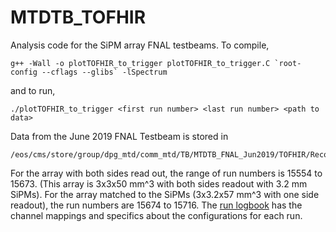 # MTDTB_TOFHIR

Analysis code for the SiPM array FNAL testbeams. To compile,

    g++ -Wall -o plotTOFHIR_to_trigger plotTOFHIR_to_trigger.C `root-config --cflags --glibs` -lSpectrum

and to run,

    ./plotTOFHIR_to_trigger <first run number> <last run number> <path to data>

Data from the June 2019 FNAL Testbeam is stored in 

    /eos/cms/store/group/dpg_mtd/comm_mtd/TB/MTDTB_FNAL_Jun2019/TOFHIR/RecoData/v1/RecoWithTracks/
        
For the array with both sides read out, the range of run numbers is 15554 to 15673. (This array is 3x3x50 mm^3 with both sides readout with 3.2 mm SiPMs). For the array matched to the SiPMs (3x3.2x57 mm^3 with one side readout), the run numbers are 15674 to 15716. The [run logbook](https://docs.google.com/spreadsheets/d/1ilOMxOy2Qlut1EweUQIKJa14cDbHkf-NVMCfdacFLVk/edit#gid=555033895 "June 2019 Run Logbook") has the channel mappings and specifics about the configurations for each run.
